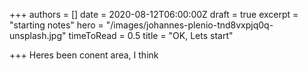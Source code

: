+++
authors = []
date = 2020-08-12T06:00:00Z
draft = true
excerpt = "starting notes"
hero = "/images/johannes-plenio-tnd8vxpjq0q-unsplash.jpg"
timeToRead = 0.5
title = "OK, Lets start"

+++
Heres been conent area, I think